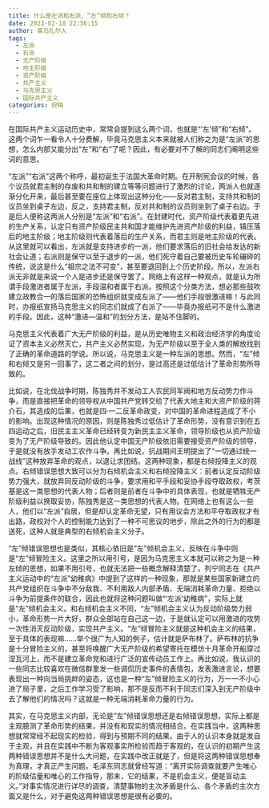 ```yaml
---
title: 什么是左派和右派、“左”倾和右倾？
date: 2023-02-18 22:56:15
author: 某马扎尔人
tags:
  - 左派
  - 右派
  - 无产阶级
  - 地主阶级
  - 资产阶级
  - 共产主义
  - 马克思主义
  - 国际共产主义
categories: 投稿
---
```


​	在国际共产主义运动历史中，常常会提到这么两个词，也就是“‘左’倾”和“右倾”。这两个词乍一看令人十分费解，毕竟马克思主义本来就被人们称之为是“左派”的思想，怎么内部又能分出“左”和“右”了呢？因此，有必要对不了解的同志们阐明这些词的意思。

​	“左派”“右派”这两个称呼，最初诞生于法国大革命时期。在开制宪会议的时候，各个议员就君主制的存废和共和制的建立等等问题进行了激烈的讨论，两派人也就逐渐分化开来，最后甚至要在座位上体现出这种分化——反对君主制，支持共和制的议员坐到桌子左边，反之，支持君主制，反对共和制的议员则坐到了桌子右边。于是后人便称这两派人分别是“左派”和“右派”。在封建时代，资产阶级代表着更先进的生产关系，认定只有资产阶级民主共和国才能维护先进资产阶级的利益，镇压落后的地主阶级；地主阶级则代表着落后的生产关系，而君主则是地主阶级的代表。从这里就可以看出，左派就是支持进步的一派，他们要求落后的旧社会给发达的新社会让道；右派则是保守以至于退步的一派，他们死守着自己要被历史车轮碾碎的传统，说这是什么“祖宗之法不可变”，甚至要退回到上个历史阶段。所以，左派右派无非就是来说一个人是进步还是保守罢了。网络上有这样一种观点，就是认为所谓手段激进者属于左派，手段温和者属于右派。按照这个分类方法，想必那些鼓吹建立政教合一的落后国家的恐怖组织就变成左派了——他们手段很激进嘛！与此同时，办报纸宣扬马克思主义的同志们就成了右派了——毕竟办报纸可不是什么激进的手段。因此，这种“激进—温和”的划分方法，是站不住脚的。

​	马克思主义代表着广大无产阶级的利益，是从历史唯物主义和政治经济学的角度论证了资本主义必然灭亡，共产主义必然实现，为无产阶级以至于全人类的解放找到了正确的革命道路的学说。所以说，马克思主义是一种左派的思想。然而，“左”倾和右倾又是另一回事了，这二者之间的划分，是过高还是过低估计了革命形势所导致的。

​	比如说，在北伐战争时期，陈独秀并不发动工人农民同军阀和地方反动势力作斗争，而是直接把革命的领导权从中国共产党转交给了代表大地主和大资产阶级的蒋介石，其造成的后果，也就是四·一二反革命政变，对中国的革命进程造成了不小的影响。出现这种情况的原因，则是陈独秀过低估计了革命形势，没有意识到在五四运动之后，旧民主主义革命已经转变为新民主主义革命，领导阶级也从资产阶级变为了无产阶级导致的。因此他认定中国无产阶级依旧需要接受资产阶级的领导，于是就没有放手发动工农作斗争。再比如说，抗战期间王明提出了“一切通过统一战线”这种放弃革命的观点，以退让求团结。这两种现象，都是右倾投降主义的观点。右倾错误思想大致可以分为右倾机会主义和右倾投降主义：前者认定反动阶级势力强大，就放弃同反动阶级的斗争，要求用和平手段和妥协手段夺取政权，考茨基是这一类思想的代表人物；后者则是前者在斗争中的具体表现，也就是牺牲无产阶级利益以换取妥协，陈独秀是这一类思想的代表人物。在网络上也有这么一些人，他们以“左派”自居，但是却认定革命无望，只有用议会方法和平夺取政权才有出路，政权对个人的控制能力达到了一种不可思议的地步，除此之外的行为的都是送死，这种人就是典型的右倾机会主义分子。

​	“左”倾错误思想也是类似，其核心依旧是“左”倾机会主义，反映在斗争中则是“左”倾冒险主义。这里之所以用引号，是因为马克思主义本就可以称之为是一种左倾的思想，如果不用引号，也就无法把一些概念解释清楚了。列宁同志在《共产主义运动中的“左派”幼稚病》中提到了这样的一种现象，那就是某些国家新建立的共产党组织在斗争中不分敌我、不利用敌人内部矛盾、无端消耗革命力量、拒绝以斗争为前提条件的联合，因此也就将这种问题叫做“‘左派’幼稚病”，实际上就是“左”倾机会主义。和右倾机会主义不同，“左”倾机会主义认为反动阶级势力弱小，革命形势一片大好，群众全部站在自己这一边，于是就认定可以用激进的攻势一次性消灭反动阶级，实现共产主义。“左”倾冒险主义就是这种机会主义的结果，至于具体的表现嘛……举个很广为人知的例子，估计就是萨布林了。萨布林的抗争是十分冒险主义的，甚至将唤醒广大无产阶级的希望寄托在模仿十月革命开船穿过涅瓦河上，而不是建立革命党和进行广泛的宣传动员工作上。再比如说，我认识的一些同志比较喜欢在微信群里发一些调侃历史事件的表情包，发表激进言论，想要表现出一种向当局挑衅的姿态，这也是一种“左”倾冒险主义的行为，万一一不小心进了局子里，之后工作学习受了影响，那不是反而不利于同志们深入到无产阶级中去了解他们的情况吗？这就是一种无端消耗革命力量的行为。

​	其实，在马克思主义内部，无论是”左”倾错误思想还是右倾错误思想，实际上都是主观臆测了革命形势的结果，并没有和现实的情况相结合。在实践当中，这两种思想就常常经不起现实的检验，得到与预期不同的结果。由于人的认识本身就是发自于主观，并且在实践中不断为客观事实所检验而趋于客观的，在认识的初期产生这两种错误思想并不是什么大问题，在实践中改正就是了，但是将这两种错误思想奉为真理，才真正产生问题。毛泽东同志就曾经写道：“离开实际调查就要产生唯心的阶级估量和唯心的工作指导，那末，它的结果，不是机会主义，便是盲动主义。”对事实情况进行详尽的调查，清楚事物的主次矛盾是什么、各个矛盾的主次方面又是什么，对于避免这两种错误思想是很有必要的。